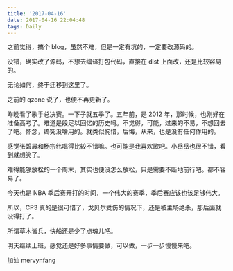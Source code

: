 ```yaml
---
title: '2017-04-16'
date: 2017-04-16 22:04:48
tags: Daily
---
```

之前觉得，搞个 blog，虽然不难，但是一定有坑的，一定要改源码的。

没错，确实改了源码，不想去编译打包代码，直接在 dist 上面改，还是比较容易的。

无论如何，终于迁移到这里了。

之前的 qzone 说了，也便不再更新了。

昨晚看了歌手总决赛。一下子就五季了。五年前，是 2012 年，那时候，也刚好在准备高考了。难道是段足以回忆的历史吗。不觉得，可能，过来的不易，不想回去了吧。怀念，终究没啥用的。就类似惋惜，后悔，从来，也是没有任何作用的。

感觉张碧晨和杨宗纬唱得比较不错嘛。也可能是我喜欢歌吧。小岳岳也很不错，看到就想笑了。

难得能够放松的一个周末，其实也便没怎么放松，只是需要不断地前行吧。都不容易了。

今天也是 NBA 季后赛开打的时间，一个伟大的赛季，季后赛应该也该足够伟大。

所以，CP3 真的是很可惜了，戈贝尔受伤的情况下，还是被主场绝杀，那后面就没得打了。

所谓草木皆兵，快船还是少了点魂儿吧。

明天继续上班，感觉还是好多事情要做，可以做，一步一步慢慢来吧。

加油 mervynfang